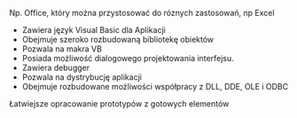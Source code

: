 Np. Office, który można przystosować do róznych zastosowań, np Excel
- Zawiera język Visual Basic dla Aplikacji
- Obejmuje szeroko rozbudowaną bibliotekę obiektów
- Pozwala na makra VB
- Posiada możliwość dialogowego projektowania interfejsu.
- Zawiera debugger
- Pozwala na dystrybucję aplikacji
- Obejmuje rozbudowane możliwości współpracy z DLL, DDE, OLE i ODBC

Łatwiejsze opracowanie prototypów z gotowych elementów